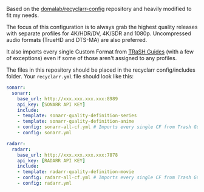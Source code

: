 Based on the [domalab/recyclarr-config](https://github.com/domalab/recyclarr-config) repository and heavily modified to fit my needs.

The focus of this configuration is to always grab the highest quality releases with separate profiles for 4K/HDR/DV, 4K/SDR and 1080p. Uncompressed audio formats (TrueHD and DTS-MA) are also preferred. 

It also imports every single Custom Format from [TRaSH Guides](https://trash-guides.info/) (with a few of exceptions) even if some of those aren't assigned to any profiles. 

The files in this repository should be placed in the recyclarr config/includes folder. Your `recyclarr.yml` file should look like this:

```yaml
sonarr:
  sonarr:
    base_url: http://xxx.xxx.xxx.xxx:8989
    api_key: [SONARR API KEY]
    include:
    - template: sonarr-quality-definition-series
    - template: sonarr-quality-definition-anime
    - config: sonarr-all-cf.yml # Imports every single CF from Trash Guides
    - config: sonarr.yml

radarr:
  radarr:
    base_url: http://xxx.xxx.xxx.xxx:7878
    api_key: [RADARR API KEY]
    include:
    - template: radarr-quality-definition-movie
    - config: radarr-all-cf.yml # Imports every single CF from Trash Guides
    - config: radarr.yml
```
